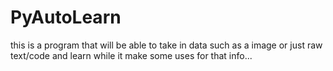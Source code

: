 # PyAutoLearn
this is a program that will be able to take in data such as a image or just raw text/code and learn while it make some uses for that info...
